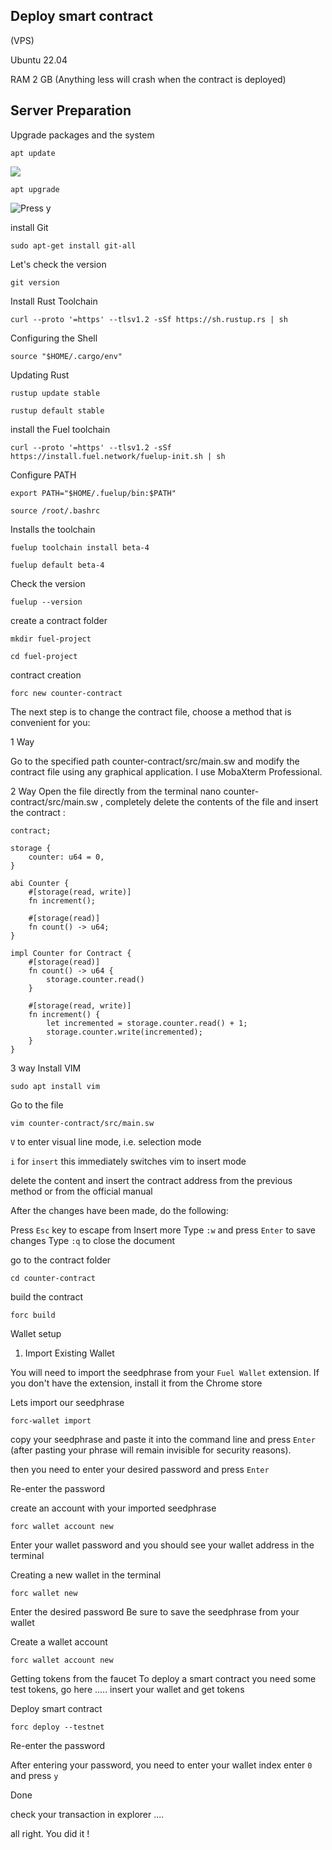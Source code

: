 ## Deploy smart contract 

(VPS) 

Ubuntu 22.04
  
RAM 2 GB (Anything less will crash when the contract is deployed)


## Server Preparation

Upgrade packages and the system

  
  ```
  apt update 
  ```

![](https://i.imgur.com/76XATFV.png)
    
  
  ``` 
  apt upgrade
  ```

![](/images/https://i.imgur.com/o87ah4q.png "Press y ")

install Git
  
  ```
sudo apt-get install git-all
  ```

Let's check the version 

   ```
 git version
  ```


Install Rust Toolchain

  ```
curl --proto '=https' --tlsv1.2 -sSf https://sh.rustup.rs | sh
```

Configuring the Shell

  ```
source "$HOME/.cargo/env"
 ```

Updating Rust

  ```
rustup update stable
  ```

  ```
rustup default stable
  ```

install the Fuel toolchain

```
curl --proto '=https' --tlsv1.2 -sSf https://install.fuel.network/fuelup-init.sh | sh
```

Configure PATH

```
export PATH="$HOME/.fuelup/bin:$PATH"
```

```
source /root/.bashrc
```

Installs the toolchain

```
fuelup toolchain install beta-4
```

```
fuelup default beta-4
```

Check the version

```
fuelup --version
```

create a contract folder

```
mkdir fuel-project
```

```
cd fuel-project
```

contract creation

```
forc new counter-contract
```

The next step is to change the contract file, choose a method that is convenient for you:

1 Way

Go to the specified path counter-contract/src/main.sw and modify the contract file using any graphical application. I use MobaXterm Professional.

2 Way 
Open the file directly from the terminal
nano counter-contract/src/main.sw , completely delete the contents of the file and 
insert the contract :

```
contract;
 
storage {
    counter: u64 = 0,
}
 
abi Counter {
    #[storage(read, write)]
    fn increment();
 
    #[storage(read)]
    fn count() -> u64;
}
 
impl Counter for Contract {
    #[storage(read)]
    fn count() -> u64 {
        storage.counter.read()
    }
 
    #[storage(read, write)]
    fn increment() {
        let incremented = storage.counter.read() + 1;
        storage.counter.write(incremented);
    }
}
```

3 way
Install VIM 

```
sudo apt install vim
```

Go to the file
```
vim counter-contract/src/main.sw
```

`V` to enter visual line mode, i.e. selection mode

`i` for `insert` this immediately switches vim to insert mode

delete the content and insert the contract address from the previous method or from the official manual

After the changes have been made, do the following:

Press `Esc` key to escape from Insert more
Type `:w` and press `Enter` to save changes
Type `:q` to close the document

go to the contract folder
```
cd counter-contract
```

build the contract

```
forc build
```

Wallet setup

1) Import Existing Wallet 

You will need to import the seedphrase from your `Fuel Wallet` extension.  If you don't have the extension, install it from the Chrome store

Lets import our seedphrase

```
forc-wallet import
```

copy your seedphrase and paste it into the command line and press `Enter` (after pasting your phrase will remain invisible for security reasons).

then you need to enter your desired password and press `Enter`

Re-enter the password

create an account with your imported seedphrase

```
forc wallet account new
```
Enter your wallet password 
and you should see your wallet address in the terminal

Creating a new wallet in the terminal

```
forc wallet new
```

Enter the desired password 
Be sure to save the seedphrase from your wallet

Create a wallet account

```
forc wallet account new
```

Getting tokens from the faucet
To deploy a smart contract you need some test tokens, go here ..... insert your wallet and get tokens

Deploy smart contract

```
forc deploy --testnet
```
Re-enter the password

After entering your password, you need to enter your wallet index 
enter `0` and press `y`

Done

check your transaction in explorer ....

all right. You did it !

